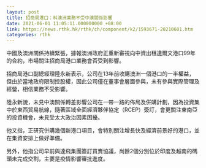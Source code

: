 ```yaml
---
layout: post
title: 招商局港口：料澳洲業務不受中澳關係影響
date: 2021-06-01 11:05:11.000000000 +08:00
link: https://news.rthk.hk/rthk/ch/component/k2/1593671-20210601.htm
categories: rthk
---
```


中國及澳洲關係持續緊張，據報澳洲政府正重新審視向中資出租達爾文港口99年的合約，市場關注招商局港口業務會否受到影響。

招商局港口副總經理陸永新表示，公司在13年前收購澳洲一個港口的一半權益，但由於當地政府限制控股權，因此公司僅在董事會層面參與，未有參與實際管理及經營，相信業務不受影響。

陸永新說，未見中澳關係轉差影響公司在一帶一路的佈局及併購計劃，因為投資集中於東西貿易航線，隨著區域全面經濟夥伴協定（RCEP）簽訂，會更關注東南亞的投資機會，未見受太大政治因素困擾。

他又指，正研究併購幾個新港口項目，會特別關注增長快及經濟前景好的港口，並在集資安排上做好準備。

另外，他指公司早前與達飛集團簽訂買賣協議，尚餘2個分別位於印度及越南的碼頭未完成交割，主要是疫情影響審批進度。

